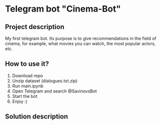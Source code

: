 # Telegram bot "Cinema-Bot"

## Project description
My first telegram bot. Its purpose is to give recommendations in the field of cinema, for example, what movies you can watch, the most popular actors, etc.

## How to use it?
1. Download repo
2. Unzip dataset (dialogues.txt.zip)
3. Run main.ipynb
4. Open Telegram and search @SavinovsBot
5. Start the bot
6. Enjoy :)

## Solution description
